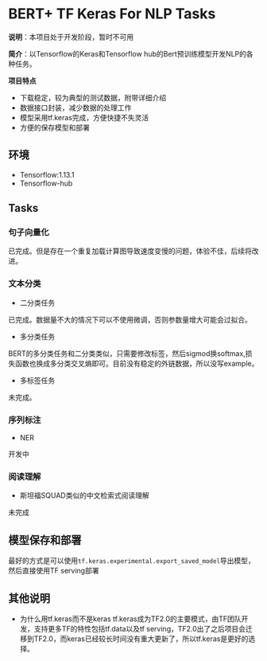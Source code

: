 # BERT+ TF Keras For NLP Tasks
**说明**：本项目处于开发阶段，暂时不可用

**简介**：以Tensorflow的Keras和Tensorflow hub的Bert预训练模型开发NLP的各种任务。

**项目特点**
- 下载稳定，较为典型的测试数据，附带详细介绍
- 数据接口封装，减少数据的处理工作
- 模型采用tf.keras完成，方便快捷不失灵活
- 方便的保存模型和部署

## 环境
- Tensorflow:1.13.1
- Tensorflow-hub

## Tasks
### 句子向量化
已完成。但是存在一个重复加载计算图导致速度变慢的问题，体验不佳，后续将改进。
### 文本分类
- 二分类任务

已完成。数据量不大的情况下可以不使用微调，否则参数量增大可能会过拟合。
- 多分类任务

BERT的多分类任务和二分类类似，只需要修改标签，然后sigmod换softmax,损失函数也换成多分类交叉熵即可。目前没有稳定的外链数据，所以没写example。
- 多标签任务

未完成。
### 序列标注
- NER

开发中
### 阅读理解
- 斯坦福SQUAD类似的中文检索式阅读理解

未完成
## 模型保存和部署
最好的方式是可以使用`tf.keras.experimental.export_saved_model`导出模型，然后直接使用TF serving部署

## 其他说明
- 为什么用tf.keras而不是keras
tf.keras成为TF2.0的主要模式，由TF团队开发，支持更多TF的特性包括tf.data以及tf serving，TF2.0出了之后项目会迁移到TF2.0，而keras已经较长时间没有重大更新了，所以tf.keras是更好的选择。

